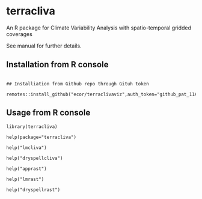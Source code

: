 # terracliva

 An R package for Climate Variability Analysis with spatio-temporal gridded coverages

See  manual for further details.

## Installation from R console 

```

## Installiation from Github repo through Gituh token 

remotes::install_github("ecor/terraclivaviz",auth_token="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")
```

## Usage from R console 

```
library(terracliva)

help(package="terracliva")

help("lmcliva")

help("dryspellcliva")

help("apprast")

help("lmrast")

help("dryspellrast")



```

